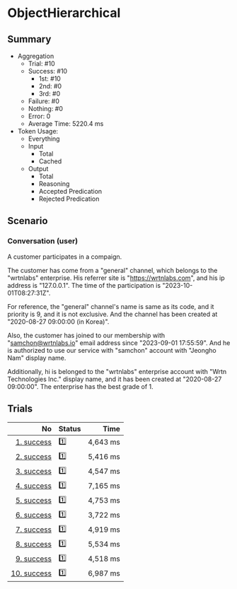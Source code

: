 # ObjectHierarchical
## Summary
  - Aggregation
    - Trial: #10
    - Success: #10
      - 1st: #10
      - 2nd: #0
      - 3rd: #0
    - Failure: #0
    - Nothing: #0
    - Error: 0
    - Average Time: 5220.4 ms
  - Token Usage:
    - Everything
    - Input
      - Total
      - Cached
    - Output
      - Total
      - Reasoning
      - Accepted Predication
      - Rejected Predication

## Scenario
### Conversation (user)
A customer participates in a compaign.

The customer has come from a "general" channel,
which belongs to the "wrtnlabs" enterprise.
His referrer site is "https://wrtnlabs.com",
and his ip address is "127.0.0.1".
The time of the participation is "2023-10-01T08:27:31Z".

For reference, the "general" channel's name is same as its code,
and it priority is 9, and it is not exclusive. And the channel
has been created at "2020-08-27 09:00:00 (in Korea)".

Also, the customer has joined to our membership with
"samchon@wrtnlabs.io" email address since "2023-09-01 17:55:59".
And he is authorized to use our service with "samchon" account
with "Jeongho Nam" display name.

Additionally, hi is belonged to the "wrtnlabs" enterprise account
with "Wrtn Technologies Inc." display name, and it has been created at
"2020-08-27 09:00:00". The enterprise has the best grade of 1.

## Trials
No | Status | Time
---:|:-------|------:
[1. success](./trials/1.success.json) | 1️⃣ | 4,643 ms
[2. success](./trials/2.success.json) | 1️⃣ | 5,416 ms
[3. success](./trials/3.success.json) | 1️⃣ | 4,547 ms
[4. success](./trials/4.success.json) | 1️⃣ | 7,165 ms
[5. success](./trials/5.success.json) | 1️⃣ | 4,753 ms
[6. success](./trials/6.success.json) | 1️⃣ | 3,722 ms
[7. success](./trials/7.success.json) | 1️⃣ | 4,919 ms
[8. success](./trials/8.success.json) | 1️⃣ | 5,534 ms
[9. success](./trials/9.success.json) | 1️⃣ | 4,518 ms
[10. success](./trials/10.success.json) | 1️⃣ | 6,987 ms